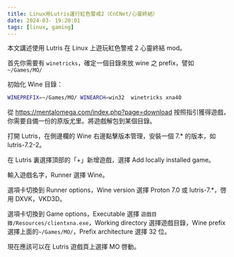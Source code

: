 ```yaml
---
title: Linux用Lutris運行紅色警戒2（CnCNet/心靈終結）
date: 2024-03- 19:20:01
tags: [linux, gaming]
---
```


本文講述使用 Lutris 在 Linux 上遊玩紅色警戒 2 心靈終結 mod。

<!--more-->

首先你需要有 `winetricks`，確定一個目錄來放 wine 之 prefix，譬如 `~/Games/MO/`

初始化 Wine 目錄：

```bash
WINEPREFIX=~/Games/MO/ WINEARCH=win32  winetricks xna40
```

從 <https://mentalomega.com/index.php?page=download> 按照指引獲得遊戲，你需要自備一份的原版尤里。將遊戲解包到某個目錄。

打開 Lutris，在側邊欄的 Wine 右邊點擊版本管理，安裝一個 7.\* 的版本，如 lutris-7.2-2。

在 Lutris 裏選擇頂部的「+」新增遊戲，選擇 Add locally installed game。

輸入遊戲名字，Runner 選擇 Wine。

選項卡切換到 Runner options，Wine version 選擇 Proton 7.0 或 lutris-7.\*，啓用 DXVK，VKD3D。

選項卡切換到 Game options，Executable 選擇 `遊戲目錄/Resources/clientxna.exe`，Working directory 選擇遊戲目錄，Wine prefix 選擇上面的`~/Games/MO/`，Prefix architecture 選擇 32 位。

現在應該可以在 Lutris 遊戲頁上選擇 MO 啓動。

